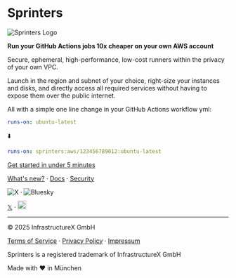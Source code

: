 # Sprinters

![Sprinters Logo ](https://sprinters.sh/assets/logo/sprinters-text-inverted.svg)

**Run your GitHub Actions jobs 10x cheaper on your own AWS account**

Secure, ephemeral, high-performance, low-cost runners within the privacy of your own VPC.

Launch in the region and subnet of your choice, right-size your instances and disks, and directly access all required services without having to expose them over the public internet.

All with a simple one line change in your GitHub Actions workflow yml:

```yml
runs-on: ubuntu-latest
```
⬇️
```yml
runs-on: sprinters:aws/123456789012:ubuntu-latest
```

[Get started in under 5 minutes](https://console.sprinters.sh/login)

<a href="https://sprinters.sh/new">What's new?</a>
&middot; <a href="https://sprinters.sh/docs">Docs</a>
&middot; <a href="https://sprinters.sh/docs/security">Security</a>

![X](https://img.shields.io/badge/sprinters-white?logo=x&link=https%3A%2F%2Fx.com%2Fsprinters_sh)
&middot;
![Bluesky](https://img.shields.io/badge/sprinters.bsky.social-white?logo=bluesky&link=https%3A%2F%2Fbsky.app%2Fprofile%2Fsprinters.bsky.social)

<a href="https://x.com/sprinters_sh">𝕏</a>
&middot; <a href="https://bsky.app/profile/sprinters.bsky.social"><img src="https://sprinters.sh/assets/bluesky-logo.svg" height="20" style="margin-top: -3px"></a>

---
© 2025 InfrastructureX GmbH

<a href="https://sprinters.sh/terms">Terms of Service</a>
&middot; <a href="https://sprinters.sh/privacy">Privacy Policy</a>
&middot; <a href="https://sprinters.sh/impressum">Impressum</a>

Sprinters is a registered trademark of InfrastructureX GmbH

Made with ♥️ in München
